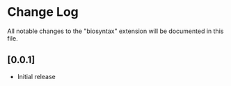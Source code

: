 # Change Log
All notable changes to the "biosyntax" extension will be documented in this file.

## [0.0.1]
- Initial release